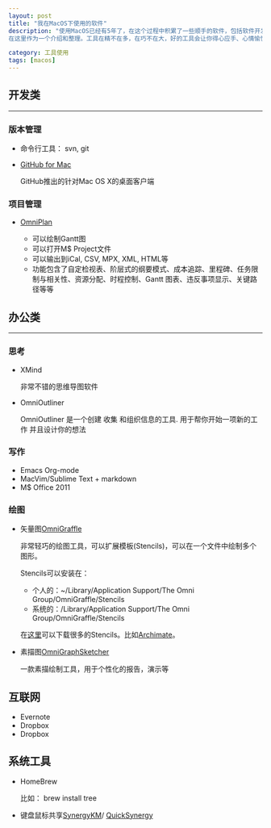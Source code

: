 ```yaml
---
layout: post
title: "我在MacOS下使用的软件"
description: "使用MacOS已经有5年了，在这个过程中积累了一些顺手的软件，包括软件开发、思考、绘图、写作、系统工具、互联网工具等。
在这里作为一个介绍和整理。工具在精不在多，在巧不在大，好的工具会让你得心应手、心情愉悦，提高工作效率。"

category: 工具使用
tags: [macos]
---
```


## 开发类
---

### 版本管理

- 命令行工具： svn, git

- [GitHub for Mac]()

  GitHub推出的针对Mac OS X的桌面客户端   

### 项目管理

- [OmniPlan]()

  + 可以绘制Gantt图
  + 可以打开M$ Project文件
  + 可以输出到iCal, CSV, MPX, XML, HTML等
  + 功能包含了自定检视表、阶层式的纲要模式、成本追踪、里程碑、任务限制与相关性、资源分配、时程控制、Gantt 图表、违反事项显示、关键路径等等

## 办公类
---

### 思考

- XMind

  非常不错的思维导图软件

- OmniOutliner
 
  OmniOutliner 是一个创建 收集 和组织信息的工具. 用于帮你开始一项新的工作 并且设计你的想法

### 写作

- Emacs Org-mode
- MacVim/Sublime Text + markdown
- M$ Office 2011

### 绘图

- 矢量图[OmniGraffle]()
  
  非常轻巧的绘图工具，可以扩展模板(Stencils)，可以在一个文件中绘制多个图形。

  Stencils可以安装在：
  
  - 个人的：~/Library/Application Support/The Omni Group/OmniGraffle/Stencils
  - 系统的：/Library/Application Support/The Omni Group/OmniGraffle/Stencils
    
  在[这里](https://www.graffletopia.com/)可以下载很多的Stencils。比如[Archimate]()。

- 素描图[OmniGraphSketcher]()
  
  一款素描绘制工具，用于个性化的报告，演示等

## 互联网

- Evernote
- Dropbox
- Dropbox

## 系统工具

- HomeBrew

  比如：
	brew install tree

- 键盘鼠标共享[SynergyKM]()/ [QuickSynergy]()



